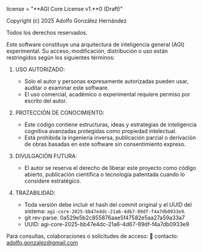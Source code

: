 license = "**AGI Core License v1.**0 (Draft)"

Copyright (c) 2025 Adolfo González Hernández

Todos los derechos reservados.

Este software constituye una arquitectura de inteligencia general (AGI) experimental. Su acceso, modificación, distribución o uso están restringidos según los siguientes términos:

1. USO AUTORIZADO:
   - Solo el autor y personas expresamente autorizadas pueden usar, auditar o examinar este software.
   - El uso comercial, académico o experimental requiere permiso por escrito del autor.

2. PROTECCIÓN DE CONOCIMIENTO:
   - Este código contiene estructuras, ideas y estrategias de inteligencia cognitiva avanzadas protegidas como propiedad intelectual.
   - Está prohibida la ingeniería inversa, publicación parcial o derivación de obras basadas en este software sin consentimiento expreso.

3. DIVULGACIÓN FUTURA:
   - El autor se reserva el derecho de liberar este proyecto como código abierto, publicación científica o tecnología patentada cuando lo considere estratégico.

4. TRAZABILIDAD:
   - Toda versión debe incluir el hash del commit original y el UUID del sistema: `agi-core-2025-bb47e4dc-21a6-4d67-89df-f4a7db0933e9`.
   - git rev-parse: 0a529e5b2c855876aae5f47582e5aa27a59a33a7
   - UUID: agi-core-2025-bb47e4dc-21a6-4d67-89df-f4a7db0933e9

Para consultas, colaboraciones o solicitudes de acceso:
📧 contacto: adolfo.gonzalez@gmail.com
